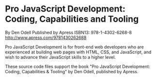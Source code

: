 Pro JavaScript Development: Coding, Capabilities and Tooling
============================================================
By Den Odell
Published by Apress
ISBN13: 978-1-4302-6268-8
http://www.apress.com/9781430262688

Pro JavaScript Development is for front-end web developers who are experienced at building web pages with HTML, CSS, and JavaScript, and wish to advance their JavaScript skills to a higher level.

These source code files support the book "Pro JavaScript Development: Coding, Capabilities & Tooling" by Den Odell, published by Apress.